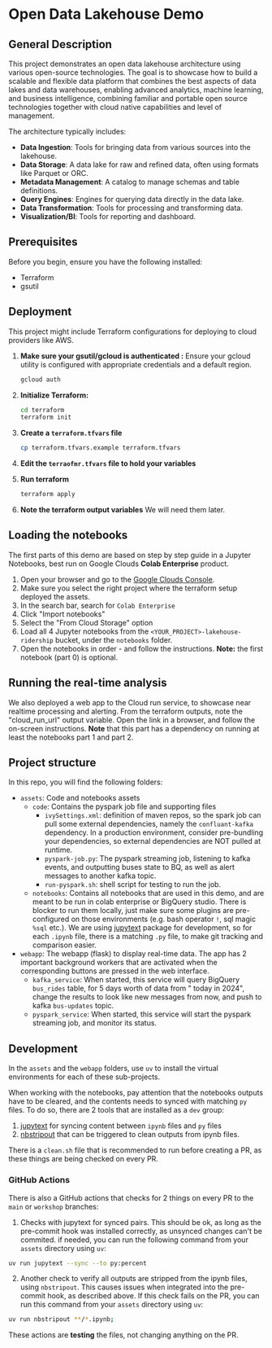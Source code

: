 # Open Data Lakehouse Demo

## General Description

This project demonstrates an open data lakehouse architecture using various open-source technologies. The goal is to
showcase how to build a scalable and flexible data platform that combines the best aspects of data lakes and data
warehouses, enabling advanced analytics, machine learning, and business intelligence, combining familiar and portable
open source technologies together with cloud native capabilities and level of management.

The architecture typically includes:

- **Data Ingestion**: Tools for bringing data from various sources into the lakehouse.
- **Data Storage**: A data lake for raw and refined data, often using formats like Parquet or ORC.
- **Metadata Management**: A catalog to manage schemas and table definitions.
- **Query Engines**: Engines for querying data directly in the data lake.
- **Data Transformation**: Tools for processing and transforming data.
- **Visualization/BI**: Tools for reporting and dashboard.

## Prerequisites

Before you begin, ensure you have the following installed:

- Terraform
- gsutil

## Deployment

This project might include Terraform configurations for deploying to cloud providers like AWS.

1. **Make sure your gsutil/gcloud is authenticated :**
   Ensure your gcloud utility is configured with appropriate credentials and a default region.
   ```bash
   gcloud auth
   ```
2. **Initialize Terraform:**
   ```bash
   cd terraform
   terraform init

3. **Create a `terraform.tfvars` file**
   ```bash
   cp terraform.tfvars.example terraform.tfvars

4. **Edit the `terraofmr.tfvars` file to hold your variables**

5. **Run terraform**
   ```bash
   terraform apply
   ```
6. **Note the terraform output variables**
   We will need them later.

## Loading the notebooks

The first parts of this demo are based on step by step guide in a Jupyter Notebooks, best run on Google Clouds
**Colab Enterprise** product.

1. Open your browser and go to the [Google Clouds Console](https://console.cloud.google.com/).
2. Make sure you select the right project where the terraform setup deployed the assets.
3. In the search bar, search for `Colab Enterprise`
4. Click "Import notebooks"
5. Select the "From Cloud Storage" option
6. Load all 4 Jupyter notebooks from the `<YOUR_PROJECT>-lakehouse-ridership` bucket, under the `notebooks`
   folder.
7. Open the notebooks in order - and follow the instructions. **Note:** the first notebook (part 0) is optional.

## Running the real-time analysis

We also deployed a web app to the Cloud run service, to showcase near realtime processing and alerting. From the
terraform outputs, note the "cloud_run_url" output variable. Open the link in a browser, and follow the on-screen
instructions. **Note** that this part has a dependency on running at least the notebooks part 1 and part 2.

## Project structure

In this repo, you will find the following folders:

- `assets`: Code and notebooks assets
    - `code`: Contains the pyspark job file and supporting files
        - `ivySettings.xml`: definition of maven repos, so the spark job can pull some external dependencies, namely the
          `confluant-kafka` dependency. In a production environment, consider pre-bundling your dependencies, so
          external dependencies are NOT pulled at runtime.
        - `pyspark-job.py`: The pyspark streaming job, listening to kafka events, and outputting buses state to BQ, as
          well as alert messages to another kafka topic.
        - `run-pyspark.sh`: shell script for testing to run the job.
    - `notebooks`: Contains all notebooks that are used in this demo, and are meant to be run in colab enterprise or
      BigQuery studio. There is blocker to run them locally, just make sure some plugins are pre-configured on those
      environments (e.g. bash operator `!`, sql magic `%sql` etc.). We are
      using [jupytext](https://jupytext.readthedocs.io/en/latest/) package for development,
      so for
      each `.ipynb` file, there is a matching `.py` file, to make git tracking and comparison easier.
- `webapp`: The webapp (flask) to display real-time data. The app has 2 important background workers that are activated
  when the corresponding buttons are pressed in the web interface.
    - `kafka_service`: When started, this service will query BigQuery `bus_rides` table, for 5 days worth of data from "
      today in 2024", change the results to look like new messages from now, and push to kafka `bus-updates` topic.
    - `pyspark_service`: When started, this service will start the pyspark streaming job, and monitor its status.

## Development

In the `assets` and the `webapp` folders, use `uv` to install the virtual environments for each of these sub-projects.

When working with the notebooks, pay attention that the notebooks outputs have to be cleared, and the contents needs to
synced with matching `py` files.
To do so, there are 2 tools that are installed as a `dev` group:

1. [jupytext](https://jupytext.readthedocs.io/en/latest/) for syncing content between `ipynb` files
   and `py` files
2. [nbstripout](https://github.com/kynan/nbstripout) that can be triggered to clean outputs from ipynb files.

There is a `clean.sh` file that is recommended to run before creating a PR, as these things are being checked on every
PR.

### GitHub Actions

There is also a GitHub actions that checks for 2 things on every PR to the `main` or `workshop` branches:

1. Checks with jupytext for synced pairs. This should be ok, as long as the pre-commit hook was installed correctly, as
   unsynced changes can't be commited. if needed, you can run the following command from your `assets` directory using
   `uv`:

  ```bash
  uv run jupytext --sync --to py:percent
  ```

2. Another check to verify all outputs are stripped from the ipynb files, using `nbstripout`. This causes issues when
   integrated into the pre-commit hook, as described above. If this check fails on the PR, you can run this command from
   your `assets` directory using `uv`:

  ```bash
  uv run nbstripout **/*.ipynb;
  ```

These actions are **testing** the files, not changing anything on the PR.